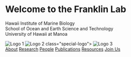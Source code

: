 <!DOCTYPE html>
<html lang="en">
<head>
    <meta charset="UTF-8">
    <meta name="viewport" content="width=device-width, initial-scale=1.0">
    <title>Homepage</title>
    
  <!-- Link to your CSS file -->
 <link rel="stylesheet" href="/css/homepage.css">
</head>

<body>
    <div class="content">
        <h1>Welcome to the Franklin Lab</h1>
          <p>Hawaii Institute of Marine Biology<br> 
          School of Ocean and Earth Science and Technology <br> 
          University of Hawaii at Manoa
          </p>
        <div class="logo-container">
            <img src="/images/HIMB_Icon_White.png" alt="Logo 1">
            <img src="/images/SOEST_logo.png" alt="Logo 2"> class="special-logo">
            <img src="/images/manoaseal_logo.png" alt="Logo 3">
        </div>
    </div>
</body>

<!-- Call to Action Buttons -->
<div class="cta-section">
  <div class="cta-buttons">
    <a href="/about" class="cta-button">About</a>
    <a href="/research" class="cta-button">Research</a>
    <a href="/people" class="cta-button">People</a>
    <a href="/publications" class="cta-button">Publications</a>
    <a href="/resources" class="cta-button">Resources</a>
    <a href="/want-to-join-us" class="cta-button">Join Us</a>
  </div>
</div>
